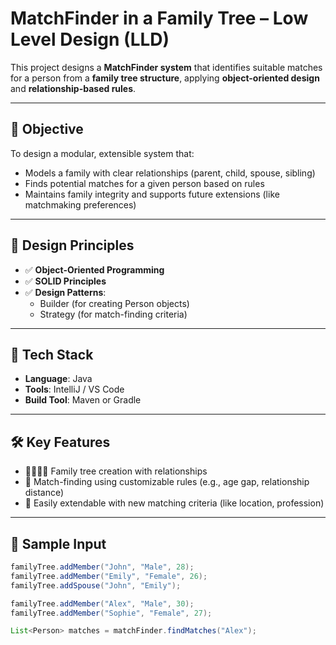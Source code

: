 # MatchFinder in a Family Tree – Low Level Design (LLD)

This project designs a **MatchFinder system** that identifies suitable matches for a person from a **family tree structure**, applying **object-oriented design** and **relationship-based rules**.

---

## 📌 Objective

To design a modular, extensible system that:
- Models a family with clear relationships (parent, child, spouse, sibling)
- Finds potential matches for a given person based on rules
- Maintains family integrity and supports future extensions (like matchmaking preferences)

---

## 🧠 Design Principles

- ✅ **Object-Oriented Programming**
- ✅ **SOLID Principles**
- ✅ **Design Patterns**:
  - Builder (for creating Person objects)
  - Strategy (for match-finding criteria)

---

## 🧰 Tech Stack

- **Language**: Java
- **Tools**: IntelliJ / VS Code
- **Build Tool**: Maven or Gradle

---

## 🛠️ Key Features

- 👨‍👩‍👧‍👦 Family tree creation with relationships
- 💑 Match-finding using customizable rules (e.g., age gap, relationship distance)
- 🧩 Easily extendable with new matching criteria (like location, profession)

---

## 🧪 Sample Input

```java
familyTree.addMember("John", "Male", 28);
familyTree.addMember("Emily", "Female", 26);
familyTree.addSpouse("John", "Emily");

familyTree.addMember("Alex", "Male", 30);
familyTree.addMember("Sophie", "Female", 27);

List<Person> matches = matchFinder.findMatches("Alex");
